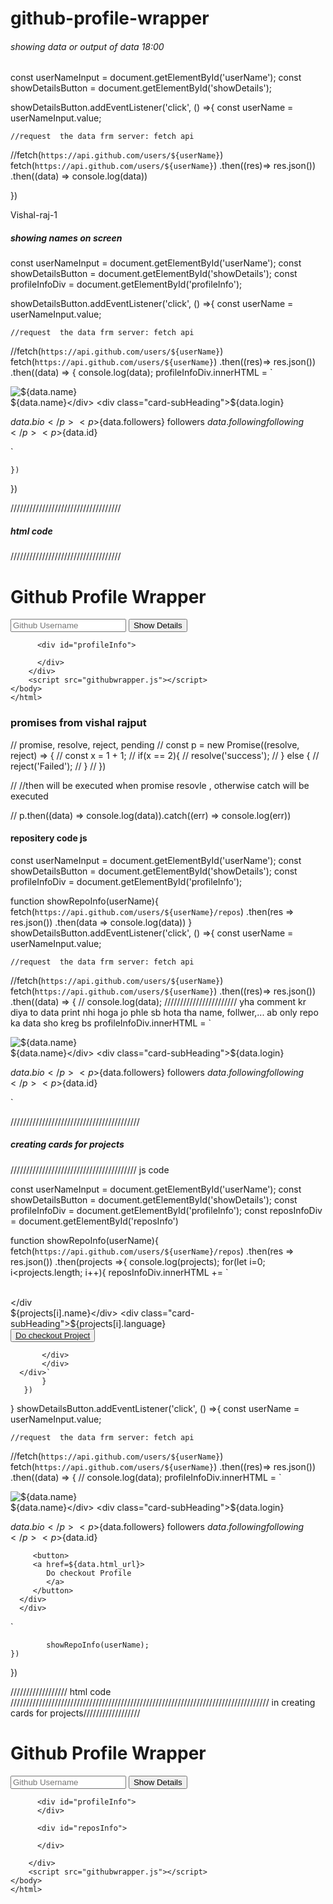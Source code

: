 # github-profile-wrapper
<h6>showing data or output of data  18:00</h6>
const userNameInput  = document.getElementById('userName');
const showDetailsButton = document.getElementById('showDetails');

showDetailsButton.addEventListener('click', () =>{
    const userName  = userNameInput.value;
  
    //request  the data frm server: fetch api
  //fetch(`https://api.github.com/users/${userName}`)
  fetch(`https://api.github.com/users/${userName}`)
    .then((res)=> res.json())
    .then((data) => console.log(data))
     
})

Vishal-raj-1

<h5>showing names on screen</h5>

const userNameInput  = document.getElementById('userName');
const showDetailsButton = document.getElementById('showDetails');
const profileInfoDiv = document.getElementById('profileInfo');

showDetailsButton.addEventListener('click', () =>{
    const userName  = userNameInput.value;
  
    //request  the data frm server: fetch api
  //fetch(`https://api.github.com/users/${userName}`)
  fetch(`https://api.github.com/users/${userName}`)
    .then((res)=> res.json())
    .then((data) => {
      console.log(data);
      profileInfoDiv.innerHTML = `<div class="card">
     <div class="card-img">
           <img src="${data.avatar_url}" alt=${data.name}>        
    </div>
     <div class="card-body">
            <div class="card-title">${data.name}</div>
            <div class="card-subHeading">${data.login}
            </div>
      <div class="card-text">
         <p>${data.bio}</p>
         <p>${data.followers}   followers ${data.following}  following</p>
         <p>${data.id}</p>
      </div>
      </div>
 </div>`
     
    })
}) 


///////////////////////////////////
<h5>html code</h5><!DOCTYPE html>
///////////////////////////////////
<html lang="en">
<head>
    <meta charset="UTF-8">
    <meta http-equiv="X-UA-Compatible" content="IE=edge">
    <meta name="viewport" content="width=device-width, initial-scale=1.0">
    <title>GitHub Profile Wrapper</title>
    <link rel="stylesheet" href="githubwrapper.css">
</head>
<body>
    <div class="container">
        <div class="main">
            <h1>Github Profile Wrapper</h1>
            <input type="text" id="userName" placeholder="Github Username">
            <button id="showDetails">Show Details</button>
        </div>

          <div id="profileInfo">
           
          </div>
        </div>
        <script src="githubwrapper.js"></script>
    </body>
    </html>


<h3>promises from  vishal rajput</h3>
  // promise, resolve, reject, pending
// const p = new Promise((resolve, reject) => {
//   const x = 1 + 1;
//   if(x == 2){
//     resolve('success');
//   } else {
//     reject('Failed');
//   }
// })

// //then will be executed when promise resovle , otherwise catch will be executed

// p.then((data) => console.log(data)).catch((err) => console.log(err))




<h4>repositery code js </h4>
const userNameInput  = document.getElementById('userName');
const showDetailsButton = document.getElementById('showDetails');
const profileInfoDiv = document.getElementById('profileInfo');

function showRepoInfo(userName){
    fetch(`https://api.github.com/users/${userName}/repos`)
       .then(res => res.json())
       .then(data => console.log(data))
}
showDetailsButton.addEventListener('click', () =>{
    const userName  = userNameInput.value;
  
    //request  the data frm server: fetch api
  //fetch(`https://api.github.com/users/${userName}`)
  fetch(`https://api.github.com/users/${userName}`)
    .then((res)=> res.json())
    .then((data) => {
      // console.log(data);            ///////////////////////   yha comment kr diya to data print nhi hoga jo phle sb hota tha name, follwer,... ab only repo ka data sho kreg bs
      profileInfoDiv.innerHTML = `<div class="card">
     <div class="card-img">
           <img src="${data.avatar_url}" alt=${data.name}>        
    </div>
     <div class="card-body">
            <div class="card-title">${data.name}</div>
            <div class="card-subHeading">${data.login}
            </div>
      <div class="card-text">
         <p>${data.bio}</p>
         <p>${data.followers}   followers ${data.following}  following</p>
         <p>${data.id}</p>
      </div>
      </div>
 </div>`

 
/////////////////////////////////////////
 <h5>creating cards for projects</h5>
 ////////////////////////////////////////
js code

 const userNameInput  = document.getElementById('userName');
const showDetailsButton = document.getElementById('showDetails');
const profileInfoDiv = document.getElementById('profileInfo');
const reposInfoDiv =  document.getElementById('reposInfo')

function showRepoInfo(userName){
    fetch(`https://api.github.com/users/${userName}/repos`)
       .then(res => res.json())
       .then(projects =>{
        console.log(projects);
        for(let i=0; i<projects.length; i++){
          reposInfoDiv.innerHTML += `<div class="card">       
         </div
          <div class="card-body">
                 <div class="card-title">${projects[i].name}</div>
                 <div class="card-subHeading">${projects[i].language}
                 </div>
           <div class="card-text">
                 <button>
                 <a href=${projects[i].html_url}>
                    Do checkout Project
                    </a>
                 </button>
                 
           </div>
           </div>
      </div>`
           }
       })
}
showDetailsButton.addEventListener('click', () =>{
    const userName  = userNameInput.value;
  
    //request  the data frm server: fetch api
  //fetch(`https://api.github.com/users/${userName}`)
  fetch(`https://api.github.com/users/${userName}`)
    .then((res)=> res.json())
    .then((data) => {
      // console.log(data);
      profileInfoDiv.innerHTML = `<div class="card">
     <div class="card-img">
           <img src="${data.avatar_url}" alt=${data.name}>        
    </div>
     <div class="card-body">
            <div class="card-title">${data.name}</div>
            <div class="card-subHeading">${data.login}
            </div>
      <div class="card-text">
         <p>${data.bio}</p>
         <p>${data.followers}   followers ${data.following}  following</p>
         <p>${data.id}</p>

         <button>
         <a href=${data.html_url}>
            Do checkout Profile
            </a>
         </button>
      </div>
      </div>
 </div>`
      

          
            showRepoInfo(userName);
    })
}) 

////////////////// html code ////////////////////////////////////////////////////////////////////////////////// in creating cards for projects//////////////////

<!DOCTYPE html>
<html lang="en">
<head>
    <meta charset="UTF-8">
    <meta http-equiv="X-UA-Compatible" content="IE=edge">
    <meta name="viewport" content="width=device-width, initial-scale=1.0">
    <title>GitHub Profile Wrapper</title>
    <link rel="stylesheet" href="githubwrapper.css">
</head>
<body>
    <div class="container">
        <div class="main">
            <h1>Github Profile Wrapper</h1>
            <input type="text" id="userName" placeholder="Github Username">
            <button id="showDetails">Show Details</button>
        </div>

          <div id="profileInfo">
          </div>
           
          <div id="reposInfo">

          </div>

        </div>
        <script src="githubwrapper.js"></script>
    </body>
    </html>


